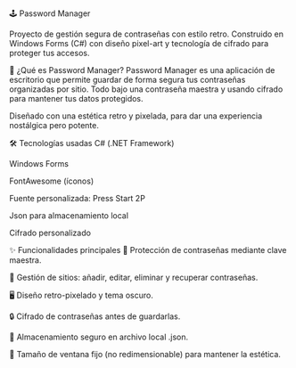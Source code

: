 🕹️ Password Manager

Proyecto de gestión segura de contraseñas con estilo retro.
Construido en Windows Forms (C#) con diseño pixel-art y tecnología de cifrado para proteger tus accesos.

🎯 ¿Qué es Password Manager?
Password Manager es una aplicación de escritorio que permite guardar de forma segura tus contraseñas organizadas por sitio.
Todo bajo una contraseña maestra y usando cifrado para mantener tus datos protegidos.

Diseñado con una estética retro y pixelada, para dar una experiencia nostálgica pero potente.

🛠️ Tecnologías usadas
C# (.NET Framework)

Windows Forms

FontAwesome (íconos)

Fuente personalizada: Press Start 2P

Json para almacenamiento local

Cifrado personalizado

✨ Funcionalidades principales
🔐 Protección de contraseñas mediante clave maestra.

📜 Gestión de sitios: añadir, editar, eliminar y recuperar contraseñas.

🖥️ Diseño retro-pixelado y tema oscuro.

🔒 Cifrado de contraseñas antes de guardarlas.

📁 Almacenamiento seguro en archivo local .json.

📏 Tamaño de ventana fijo (no redimensionable) para mantener la estética.

